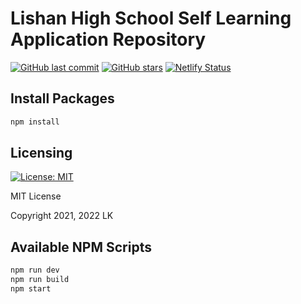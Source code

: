 # Lishan High School Self Learning Application Repository

[![GitHub last commit](https://img.shields.io/github/last-commit/LK152/School_dev)](https://github.com/LK152/School_dev)
[![GitHub stars](https://img.shields.io/github/stars/LK152/School_dev?color=yellow)](https://github.com/LK152/School_dev)
[![Netlify Status](https://img.shields.io/netlify/ca3142d1-521b-426c-a496-cd17651676d3)](https://school-dev.netlify.app)

## Install Packages

```sh
npm install
```

## Licensing

[![License: MIT](https://img.shields.io/github/license/LK152/School_dev?color=blue)](https://opensource.org/licenses/MIT)  

MIT License

Copyright 2021, 2022 LK

## Available NPM Scripts

```sh
npm run dev
npm run build
npm start
```